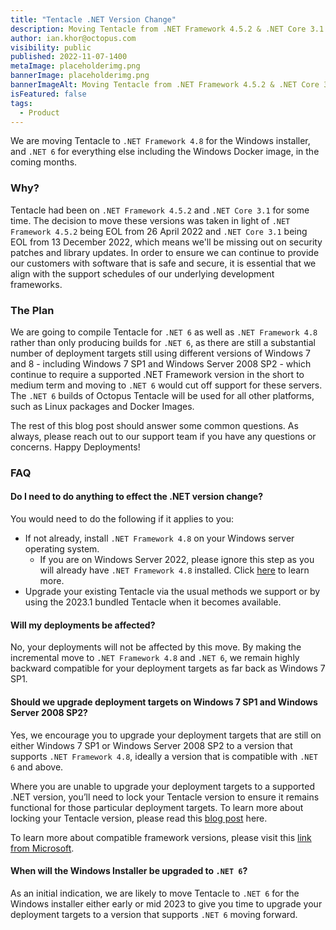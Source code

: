 ```yaml
---
title: "Tentacle .NET Version Change"
description: Moving Tentacle from .NET Framework 4.5.2 & .NET Core 3.1 to .NET Framework 4.8 & .NET 6
author: ian.khor@octopus.com
visibility: public
published: 2022-11-07-1400
metaImage: placeholderimg.png
bannerImage: placeholderimg.png
bannerImageAlt: Moving Tentacle from .NET Framework 4.5.2 & .NET Core 3.1 to .NET Framework 4.8 & .NET 6.
isFeatured: false
tags:
  - Product
---
```


We are moving Tentacle to `.NET Framework 4.8` for the Windows installer, and `.NET 6` for everything else including the Windows Docker image, in the coming months.

### Why?

Tentacle had been on `.NET Framework 4.5.2` and `.NET Core 3.1` for some time. The decision to move these versions was taken in light of `.NET Framework 4.5.2` being EOL from 26 April 2022 and `.NET Core 3.1` being EOL from 13 December 2022, which means we'll be missing out on security patches and library updates. In order to ensure we can continue to provide our customers with software that is safe and secure, it is essential that we align with the support schedules of our underlying development frameworks.

### The Plan

We are going to compile Tentacle for `.NET 6` as well as `.NET Framework 4.8` rather than only producing builds for `.NET 6`, as there are still a substantial number of deployment targets still using different versions of Windows 7 and 8 - including Windows 7 SP1 and Windows Server 2008 SP2 - which continue to require a supported .NET Framework version in the short to medium term and moving to `.NET 6` would cut off support for these servers. The `.NET 6` builds of Octopus Tentacle will be used for all other platforms, such as Linux packages and Docker Images.

The rest of this blog post should answer some common questions. As always, please reach out to our support team if you have any questions or concerns. Happy Deployments!

### FAQ

#### Do I need to do anything to effect the .NET version change?

You would need to do the following if it applies to you:

- If not already, install `.NET Framework 4.8` on your Windows server operating system.
  - If you are on Windows Server 2022, please ignore this step as you will already have `.NET Framework 4.8` installed. Click [here](https://learn.microsoft.com/en-us/dotnet/framework/migration-guide/versions-and-dependencies#net-framework-48) to learn more.
- Upgrade your existing Tentacle via the usual methods we support or by using the 2023.1 bundled Tentacle when it becomes available.

#### Will my deployments be affected?

No, your deployments will not be affected by this move. By making the incremental move to `.NET Framework 4.8` and `.NET 6`, we remain highly backward compatible for your deployment targets as far back as Windows 7 SP1.

#### Should we upgrade deployment targets on Windows 7 SP1 and Windows Server 2008 SP2?

Yes, we encourage you to upgrade your deployment targets that are still on either Windows 7 SP1 or Windows Server 2008 SP2 to a version that supports `.NET Framework 4.8`, ideally a version that is compatible with `.NET 6` and above.

Where you are unable to upgrade your deployment targets to a supported .NET version, you’ll need to lock your Tentacle version to ensure it remains functional for those particular deployment targets. To learn more about locking your Tentacle version, please read this [blog post](/blog/tentacle-versioning) here.

To learn more about compatible framework versions, please visit this [link from Microsoft](https://learn.microsoft.com/en-us/dotnet/framework/migration-guide/versions-and-dependencies#net-framework-48).

#### When will the Windows Installer be upgraded to `.NET 6`?

As an initial indication, we are likely to move Tentacle to `.NET 6` for the Windows installer either early or mid 2023 to give you time to upgrade your deployment targets to a version that supports `.NET 6` moving forward.
